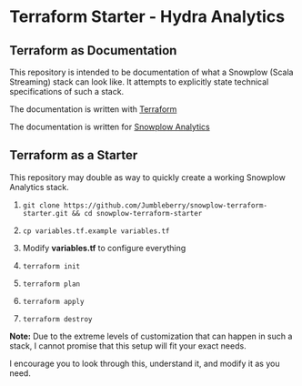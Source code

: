 # Terraform Starter - Hydra Analytics

## Terraform as Documentation

This repository is intended to be documentation of what a Snowplow (Scala Streaming) stack can look like. It attempts to explicitly state technical specifications of such a stack.

The documentation is written with [Terraform](https://www.terraform.io/)

The documentation is written for [Snowplow Analytics](https://snowplowanalytics.com/)

## Terraform as a Starter

This repository may double as way to quickly create a working Snowplow Analytics stack.

1. `git clone https://github.com/Jumbleberry/snowplow-terraform-starter.git && cd snowplow-terraform-starter`

1. `cp variables.tf.example variables.tf`

1. Modify **variables.tf** to configure everything

1. `terraform init`

1. `terraform plan`

1. `terraform apply`

1. `terraform destroy`

**Note:** Due to the extreme levels of customization that can happen in such a stack, I cannot promise that this setup will fit your exact needs.

I encourage you to look through this, understand it, and modify it as you need.
